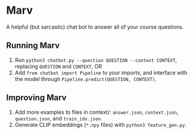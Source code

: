# Marv
A helpful (but sarcastic) chat bot to answer all of your course questions.

## Running Marv
1. Run `python3 chatbot.py --question QUESTION --context CONTEXT`, replacing `QUESTION` and `CONTEXT`, OR
2. Add `from chatbot import Pipeline` to your imports, and interface with the model through `Pipeline.predict(QUESTION, CONTEXT)`.

## Improving Marv
1. Add more examples to files in context/: `answer.json`, `context.json`, `question.json`, and `train_idx.json`.
2. Generate CLIP embeddings (`*.npy` files) with `python3 feature_gen.py`.